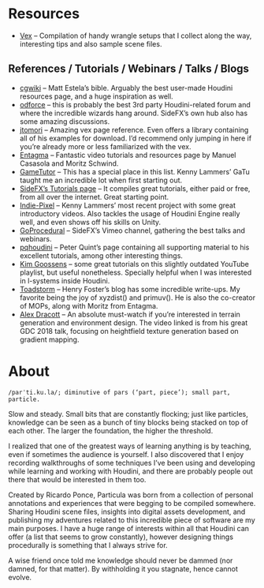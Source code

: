 # Resources

- [Vex](https://github.com/ribponce/particula/tree/master/vex) – Compilation of handy wrangle setups that I collect along the way, interesting tips and also sample scene files.

## References / Tutorials / Webinars / Talks / Blogs

- [cgwiki](http://www.tokeru.com/cgwiki/index.php?title=Houdini) – Matt Estela’s bible. Arguably the best user-made Houdini resources page, and a huge inspiration as well.
- [odforce](https://forums.odforce.net/) – this is probably the best 3rd party Houdini-related forum and where the incredible wizards hang around. SideFX’s own hub also has some amazing discussions.
- [jtomori](https://github.com/jtomori/vex_tutorial) – Amazing vex page reference. Even offers a library containing all of his examples for download. I’d recommend only jumping in here if you’re already more or less familiarized with the vex.
- [Entagma](http://www.entagma.com/) – Fantastic video tutorials and resources page by Manuel Casasola and Moritz Schwind.
- [GameTutor](http://www.gametutor.com/live/home-live/) – This has a special place in this list. Kenny Lammers’ GaTu taught me an incredible lot when first starting out.
- [SideFX’s Tutorials page](https://www.sidefx.com/tutorials/) – It compiles great tutorials, either paid or free, from all over the internet. Great starting point.
- [Indie-Pixel](https://www.youtube.com/channel/UC7P6olyswpgJlElZA6RXUNQ) – Kenny Lammers’ most recent project with some great introductory videos. Also tackles the usage of Houdini Engine really well, and even shows off his skills on Unity.
- [GoProcedural](https://vimeo.com/goprocedural) – SideFX’s Vimeo channel, gathering the best talks and webinars.
- [pqhoudini](https://sites.google.com/site/pqhoudinitutorial/) – Peter Quint’s page containing all supporting material to his excellent tutorials, among other interesting things.
- [Kim Goossens](https://www.youtube.com/playlist?list=PLShEm1_z6_cyBOAKQSH2ck-enGSnovMjD) – some great tutorials on this slightly outdated YouTube playlist, but useful nonetheless. Specially helpful when I was interested in l-systems inside Houdini.
- [Toadstorm](https://www.toadstorm.com/blog/) – Henry Foster’s blog has some incredible write-ups. My favorite being the joy of xyzdist() and primuv(). He is also the co-creator of MOPs, along with Moritz from Entagma.
- [Alex Dracott](https://vimeo.com/261901572) – An absolute must-watch if you’re interested in terrain generation and environment design. The video linked is from his great GDC 2018 talk, focusing on heightfield texture generation based on gradient mapping.


# About

    /parˈti.ku.la/; diminutive of pars (‘part, piece’); small part, particle.

Slow and steady. Small bits that are constantly flocking; just like particles, knowledge can be seen as a bunch of tiny blocks being stacked on top of each other. The larger the foundation, the higher the threshold.

I realized that one of the greatest ways of learning anything is by teaching, even if sometimes the audience is yourself. I also discovered that I enjoy recording walkthroughs of some techniques I’ve been using and developing while learning and working with Houdini, and there are probably people out there that would be interested in them too.

Created by Ricardo Ponce, Particula was born from a collection of personal annotations and experiences that were begging to be compiled somewhere. Sharing Houdini scene files, insights into digital assets development, and publishing my adventures related to this incredible piece of software are my main purposes. I have a huge range of interests within all that Houdini can offer (a list that seems to grow constantly), however designing things procedurally is something that I always strive for.

A wise friend once told me knowledge should never be dammed (nor damned, for that matter). By withholding it you stagnate, hence cannot evolve.
